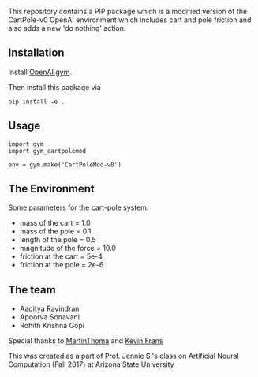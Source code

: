 This repository contains a PIP package which is a modified version of the 
CartPole-v0 OpenAI environment which includes cart and pole friction and also
adds a new 'do nothing' action.


## Installation

Install [OpenAI gym](https://gym.openai.com/docs/).

Then install this package via

```
pip install -e .
```

## Usage

```
import gym
import gym_cartpolemod

env = gym.make('CartPoleMod-v0')
```
## The Environment

Some parameters for the cart-pole system:
- mass of the cart = 1.0
- mass of the pole = 0.1
- length of the pole = 0.5 
- magnitude of the force = 10.0
- friction at the cart = 5e-4
- friction at the pole = 2e-6

## The team
- Aaditya Ravindran
- Apoorva Sonavani
- Rohith Krishna Gopi

Special thanks to [MartinThoma](https://github.com/MartinThoma/banana-gym) and [Kevin Frans](https://github.com/kvfrans/openai-cartpole)

This was created as a part of Prof. Jennie Si's class on Artificial Neural Computation (Fall 2017) at Arizona State University
